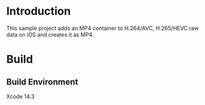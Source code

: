 # Introduction
This sample project adds an MP4 container to H.264/AVC, H.265/HEVC raw data on iOS and creates it as MP4.

# Build
## Build Environment
Xcode 14.3
